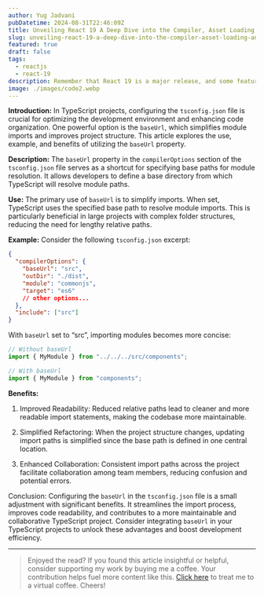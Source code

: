 ```yaml
---
author: Yug Jadvani
pubDatetime: 2024-08-31T22:46:09Z
title: Unveiling React 19 A Deep Dive into the Compiler, Asset Loading, and More!
slug: unveiling-react-19-a-deep-dive-into-the-compiler-asset-loading-and-more
featured: true
draft: false
tags:
  - reactjs
  - react-19
description: Remember that React 19 is a major release, and some features (like Asset Loading and Document Metadata) may be breaking changes for existing apps.
image: ./images/code2.webp
---
```


**Introduction:** In TypeScript projects, configuring the `tsconfig.json` file is crucial for optimizing the development environment and enhancing code organization. One powerful option is the `baseUrl`, which simplifies module imports and improves project structure. This article explores the use, example, and benefits of utilizing the `baseUrl` property.

**Description:** The `baseUrl` property in the `compilerOptions` section of the `tsconfig.json` file serves as a shortcut for specifying base paths for module resolution. It allows developers to define a base directory from which TypeScript will resolve module paths.

**Use:** The primary use of `baseUrl` is to simplify imports. When set, TypeScript uses the specified base path to resolve module imports. This is particularly beneficial in large projects with complex folder structures, reducing the need for lengthy relative paths.

**Example:** Consider the following `tsconfig.json` excerpt:

```json
{
  "compilerOptions": {
    "baseUrl": "src",
    "outDir": "./dist",
    "module": "commonjs",
    "target": "es6"
    // other options...
  },
  "include": ["src"]
}
```

With `baseUrl` set to “src”, importing modules becomes more concise:

```javascript
// Without baseUrl
import { MyModule } from "../../../src/components";

// With baseUrl
import { MyModule } from "components";
```

**Benefits:**

1. Improved Readability: Reduced relative paths lead to cleaner and more readable import statements, making the codebase more maintainable.

2. Simplified Refactoring: When the project structure changes, updating import paths is simplified since the base path is defined in one central location.

3. Enhanced Collaboration: Consistent import paths across the project facilitate collaboration among team members, reducing confusion and potential errors.

Conclusion: Configuring the `baseUrl` in the `tsconfig.json` file is a small adjustment with significant benefits. It streamlines the import process, improves code readability, and contributes to a more maintainable and collaborative TypeScript project. Consider integrating `baseUrl` in your TypeScript projects to unlock these advantages and boost development efficiency.

---

> Enjoyed the read? If you found this article insightful or helpful, consider supporting my work by buying me a coffee. Your contribution helps fuel more content like this. [Click here](https://buymeacoffee.com/yugjadvani9) to treat me to a virtual coffee. Cheers!
